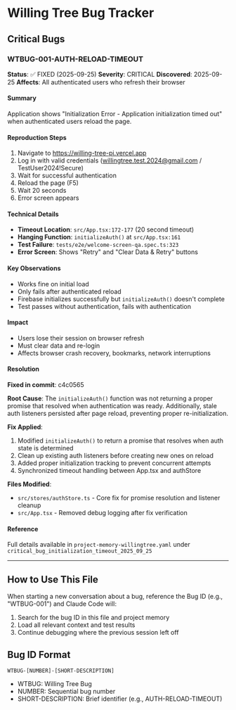 # Willing Tree Bug Tracker

## Critical Bugs

### WTBUG-001-AUTH-RELOAD-TIMEOUT

**Status**: ✅ FIXED (2025-09-25)
**Severity**: CRITICAL
**Discovered**: 2025-09-25
**Affects**: All authenticated users who refresh their browser

#### Summary
Application shows "Initialization Error - Application initialization timed out" when authenticated users reload the page.

#### Reproduction Steps
1. Navigate to https://willing-tree-pi.vercel.app
2. Log in with valid credentials (willingtree.test.2024@gmail.com / TestUser2024!Secure)
3. Wait for successful authentication
4. Reload the page (F5)
5. Wait 20 seconds
6. Error screen appears

#### Technical Details
- **Timeout Location**: `src/App.tsx:172-177` (20 second timeout)
- **Hanging Function**: `initializeAuth()` at `src/App.tsx:161`
- **Test Failure**: `tests/e2e/welcome-screen-qa.spec.ts:323`
- **Error Screen**: Shows "Retry" and "Clear Data & Retry" buttons

#### Key Observations
- Works fine on initial load
- Only fails after authenticated reload
- Firebase initializes successfully but `initializeAuth()` doesn't complete
- Test passes without authentication, fails with authentication

#### Impact
- Users lose their session on browser refresh
- Must clear data and re-login
- Affects browser crash recovery, bookmarks, network interruptions

#### Resolution
**Fixed in commit**: c4c0565

**Root Cause**:
The `initializeAuth()` function was not returning a proper promise that resolved when authentication was ready. Additionally, stale auth listeners persisted after page reload, preventing proper re-initialization.

**Fix Applied**:
1. Modified `initializeAuth()` to return a promise that resolves when auth state is determined
2. Clean up existing auth listeners before creating new ones on reload
3. Added proper initialization tracking to prevent concurrent attempts
4. Synchronized timeout handling between App.tsx and authStore

**Files Modified**:
- `src/stores/authStore.ts` - Core fix for promise resolution and listener cleanup
- `src/App.tsx` - Removed debug logging after fix verification

#### Reference
Full details available in `project-memory-willingtree.yaml` under `critical_bug_initialization_timeout_2025_09_25`

---

## How to Use This File

When starting a new conversation about a bug, reference the Bug ID (e.g., "WTBUG-001") and Claude Code will:
1. Search for the bug ID in this file and project memory
2. Load all relevant context and test results
3. Continue debugging where the previous session left off

## Bug ID Format
`WTBUG-[NUMBER]-[SHORT-DESCRIPTION]`
- WTBUG: Willing Tree Bug
- NUMBER: Sequential bug number
- SHORT-DESCRIPTION: Brief identifier (e.g., AUTH-RELOAD-TIMEOUT)